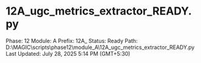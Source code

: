 # 12A_ugc_metrics_extractor_READY.py

Phase: 12
Module: A
Prefix: 12A_
Status: Ready
Path: D:\MAGIC\scripts\phase12\module_A\12A_ugc_metrics_extractor_READY.py
Last Updated: July 28, 2025 5:14 PM (GMT+5:30)